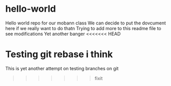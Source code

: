 # hello-world

Hello world repo for our mobann class
We can decide to put the dovcument here if we really want to do thatn
Trying to add more to this readme file to see modifications
Yet another banger
<<<<<<< HEAD

Testing git rebase i think
=======
This is yet another attempt on testing branches on git
>>>>>>> fixit
